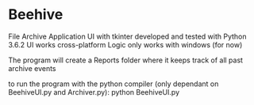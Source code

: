 # Beehive
File Archive Application
UI with tkinter
developed and tested with Python 3.6.2 
UI works cross-platform
Logic only works with windows (for now)

The program will create a Reports folder where it keeps track of all past archive events

to run the program with the python compiler (only dependant on BeehiveUI.py and Archiver.py):
python BeehiveUI.py
